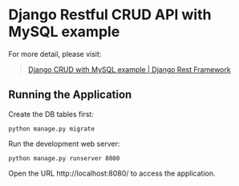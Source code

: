 # Django Restful CRUD API with MySQL example

For more detail, please visit:
> [Django CRUD with MySQL example | Django Rest Framework](https://www.designmycodes.com/examples/django-crud-mysql-rest-framework.html)

## Running the Application

Create the DB tables first:
```
python manage.py migrate
```
Run the development web server:
```
python manage.py runserver 8080
```
Open the URL http://localhost:8080/ to access the application.